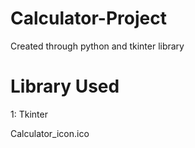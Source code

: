 # Calculator-Project

Created through python and tkinter library

# Library Used

1: Tkinter

Calculator_icon.ico